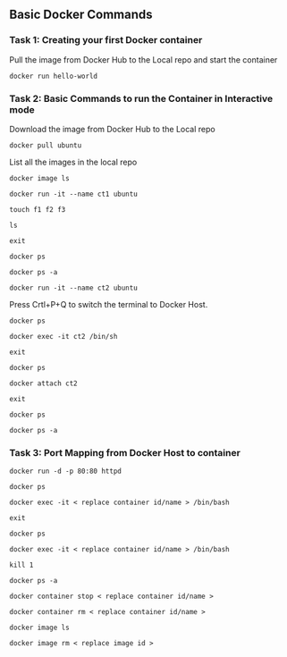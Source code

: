 ## Basic Docker Commands

### Task 1: Creating your first Docker container
Pull the image from Docker Hub to the Local repo and start the container
```
docker run hello-world  
```
### Task 2: Basic Commands to run the Container in Interactive mode
Download the image from Docker Hub to the Local repo
```
docker pull ubuntu
```
List all the images in the local repo
```
docker image ls
```
```
docker run -it --name ct1 ubuntu
```
```
touch f1 f2 f3
```
```
ls
```
```
exit
```
```
docker ps
```
```
docker ps -a
```
```
docker run -it --name ct2 ubuntu
```
Press Crtl+P+Q to switch the terminal to Docker Host.
```
docker ps
```
```
docker exec -it ct2 /bin/sh
```
```
exit
```
```
docker ps
```
```
docker attach ct2
```
```
exit
```
```
docker ps
```
```
docker ps -a
```

### Task 3: Port Mapping from Docker Host to container
```
docker run -d -p 80:80 httpd
```
```
docker ps
```
```
docker exec -it < replace container id/name > /bin/bash
```
```
exit
```
```
docker ps
```
```
docker exec -it < replace container id/name > /bin/bash
```
```
kill 1
```
```
docker ps -a
```
```
docker container stop < replace container id/name >
```
```
docker container rm < replace container id/name >
```
```
docker image ls
```
```
docker image rm < replace image id >
```
